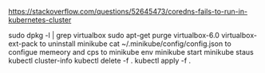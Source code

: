 https://stackoverflow.com/questions/52645473/coredns-fails-to-run-in-kubernetes-cluster

sudo dpkg -l | grep virtualbox
sudo  apt-get purge virtualbox-6.0 virtualbox-ext-pack  to  uninstall minikube
cat ~/.minikube/config/config.json   to configue memeory and cps to minikube
env
minikube start
minikube staus
kubectl cluster-info
kubectl delete -f .
kubectl apply -f .

